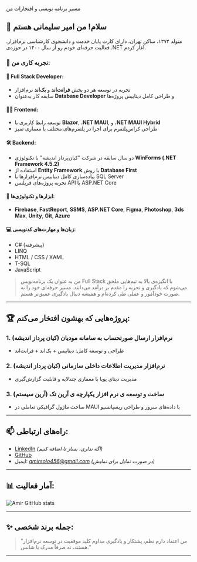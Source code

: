 
مسیر برنامه نویسی و افتخارات من 
## 👋 سلام! من امیر سلیمانی‌ هستم

متولد ۱۳۷۴، ساکن تهران، دارای کارت پایان خدمت و دانشجوی کارشناسی نرم‌افزار. فعالیت حرفه‌ای خودم رو از سال ۱۴۰۰ در حوزه‌ی .NET آغاز کردم.

### 💼 تجربه کاری من:

#### 🧠 Full Stack Developer:

* تجربه در توسعه هر دو بخش **فرانت‌اند** و **بک‌اند** نرم‌افزار
* سابقه کار به‌عنوان **Database Developer** و طراحی کامل دیتابیس پروژه‌ها

#### 👨‍💻 Frontend:

* توسعه رابط کاربری با **Blazor**, **.NET MAUI**, و **.NET MAUI Hybrid**
* طراحی کراس‌پلتفرم برای اجرا در پلتفرم‌های مختلف با معماری تمیز

#### 🛠 Backend:

* دو سال سابقه در شرکت "کیان‌پرداز اندیشه" با تکنولوژی **WinForms (.NET Framework 4.5.2)**
* استفاده از **Entity Framework** با روش **Database First**
* پیاده‌سازی کامل دیتابیس نرم‌افزارها با SQL Server
* تجربه پروژه‌های فریلنس API با ASP.NET Core

#### 🧰 ابزارها و تکنولوژی‌ها:

* **Firebase**, **FastReport**, **SSMS**, **ASP.NET Core**, **Figma**, **Photoshop**, **3ds Max**, **Unity**, **Git**, **Azure**

#### 💻 زبان‌ها و مهارت‌های کدنویسی:

* C# (پیشرفته)
* LINQ
* HTML / CSS / XAML
* T-SQL
* JavaScript

> من به عنوان یک برنامه‌نویس Full Stack با انگیزه‌ی بالا به تیم‌هایی ملحق می‌شوم که یادگیری و تجربه را مقدم بر درآمد می‌دانند. مسیر حرفه‌ای خود را به صورت خودآموز و عملی طی کرده‌ام و همیشه دنبال یادگیری عمیق‌تر هستم.

---

## 🏆 پروژه‌هایی که بهشون افتخار می‌کنم:

### 1. نرم‌افزار ارسال صورتحساب به سامانه مودیان (کیان پرداز اندیشه)

* طراحی و توسعه کامل: دیتابیس + بک‌اند + فرانت‌اند

### 2. نرم‌افزار مدیریت اطلاعات داخلی سازمانی (کیان پرداز اندیشه)

* مدیریت دیتای پویا با معماری چندلایه و قابلیت گزارش‌گیری

### 3. ساخت و توسعه ی نرم افزار یکپارچه ی آرین تک (آرین سیستم) 

* ساخت ماژول گرافیکی تعاملی در MAUI با داده‌های سرور و طراحی ریسپانسیو

---

## 📫 راه‌های ارتباطی:

* [LinkedIn](https://www.linkedin.com/in/amirsolo456) *(اگه نداری، بساز تا اضافه کنیم)*
* [GitHub](https://github.com/amirsolo456)
* ایمیل: *[amirsolo456@gmail.com](mailto:amirsolo456@gmail.com)* *(در صورت تمایل برای نمایش)*

---

## 📊 آمار فعالیت:

![Amir GitHub stats](https://github-readme-stats.vercel.app/api?username=amirsolo456\&show_icons=true\&theme=dracula)

---

## ✨ جمله برند شخصی:

> "من اعتقاد دارم نظم، پشتکار و یادگیری مداوم کلید موفقیت در توسعه نرم‌افزار هستند، نه صرفاً مدرک یا شانس."

---
